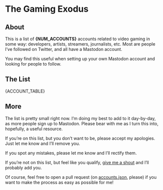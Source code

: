 # The Gaming Exodus

## About

This is a list of **{NUM_ACCOUNTS}** accounts related to video gaming in some way: developers, artists, streamers, journalists, etc. Most are people I’ve followed on Twitter, and all have a Mastodon account.

You may find this useful when setting up your own Mastodon account and looking for people to follow. 

## The List

{ACCOUNT_TABLE}

## More

The list is pretty small right now. I’m doing my best to add to it day-by-day, as more people sign up to Mastodon. Please bear with me as I turn this into, hopefully, a useful resource.

If you’re on this list, but you don’t want to be, please accept my apologies. Just let me know and I’ll remove you.

If you spot any mistakes, please let me know and I’ll rectify them.

If you’re not on this list, but feel like you qualify, [give me a shout](https://mas.to/@bobbyjackdotme) and I’ll probably add you.

Of course, feel free to open a pull request (on [accounts.json](accounts.json), please) if you want to make the process as easy as possible for me!
